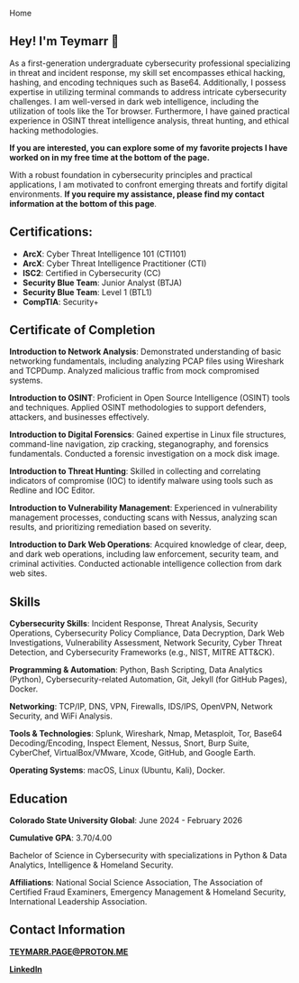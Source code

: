 Home

## **Hey! I'm Teymarr** 👋
As a first-generation undergraduate cybersecurity professional specializing in threat and incident response, my skill set encompasses ethical hacking, hashing, and encoding techniques such as Base64. Additionally, I possess expertise in utilizing terminal commands to address intricate cybersecurity challenges. I am well-versed in dark web intelligence, including the utilization of tools like the Tor browser. Furthermore, I have gained practical experience in OSINT threat intelligence analysis, threat hunting, and ethical hacking methodologies.

**If you are interested, you can explore some of my favorite projects I have worked on in my free time at the bottom of the page.**

With a robust foundation in cybersecurity principles and practical applications, I am motivated to confront emerging threats and fortify digital environments. **If you require my assistance, please find my contact information at the bottom of this page**.

## **Certifications**:
- **ArcX**: Cyber Threat Intelligence 101 (CTI101)
- **ArcX**: Cyber Threat Intelligence Practitioner (CTI)
- **ISC2**: Certified in Cybersecurity (CC)
- **Security Blue Team**: Junior Analyst (BTJA)
- **Security Blue Team**: Level 1 (BTL1)
- **CompTIA**: Security+

## **Certificate of Completion**
**Introduction to Network Analysis**:
Demonstrated understanding of basic networking fundamentals, including analyzing PCAP files using Wireshark and TCPDump. Analyzed malicious traffic from mock compromised systems.

**Introduction to OSINT**:
Proficient in Open Source Intelligence (OSINT) tools and techniques. Applied OSINT methodologies to support defenders, attackers, and businesses effectively.

**Introduction to Digital Forensics**:
Gained expertise in Linux file structures, command-line navigation, zip cracking, steganography, and forensics fundamentals. Conducted a forensic investigation on a mock disk image.

**Introduction to Threat Hunting**:
Skilled in collecting and correlating indicators of compromise (IOC) to identify malware using tools such as Redline and IOC Editor.

**Introduction to Vulnerability Management**:
Experienced in vulnerability management processes, conducting scans with Nessus, analyzing scan results, and prioritizing remediation based on severity.

**Introduction to Dark Web Operations**:
Acquired knowledge of clear, deep, and dark web operations, including law enforcement, security team, and criminal activities. Conducted actionable intelligence collection from dark web sites.

## **Skills**
**Cybersecurity Skills**:
Incident Response, Threat Analysis, Security Operations, Cybersecurity Policy Compliance, Data Decryption, Dark Web Investigations, Vulnerability Assessment, Network Security, Cyber Threat Detection, and Cybersecurity Frameworks (e.g., NIST, MITRE ATT&CK).

**Programming & Automation**:
Python, Bash Scripting, Data Analytics (Python), Cybersecurity-related Automation, Git, Jekyll (for GitHub Pages), Docker.

**Networking**:
TCP/IP, DNS, VPN, Firewalls, IDS/IPS, OpenVPN, Network Security, and WiFi Analysis.

**Tools & Technologies**:
Splunk, Wireshark, Nmap, Metasploit, Tor, Base64 Decoding/Encoding, Inspect Element, Nessus, Snort, Burp Suite, CyberChef, VirtualBox/VMware, Xcode, GitHub, and Google Earth.

**Operating Systems**:
macOS, Linux (Ubuntu, Kali), Docker.

## **Education**
**Colorado State University Global**: June 2024 - February 2026

**Cumulative GPA**: 3.70/4.00

Bachelor of Science in Cybersecurity with specializations in Python & Data Analytics, Intelligence & Homeland Security.

**Affiliations**: National Social Science Association, The Association of Certified Fraud Examiners, Emergency Management & Homeland Security, International Leadership Association.

## Contact Information
**TEYMARR.PAGE@PROTON.ME**

**[LinkedIn](https://www.linkedin.com/in/teymarrpage/)**
